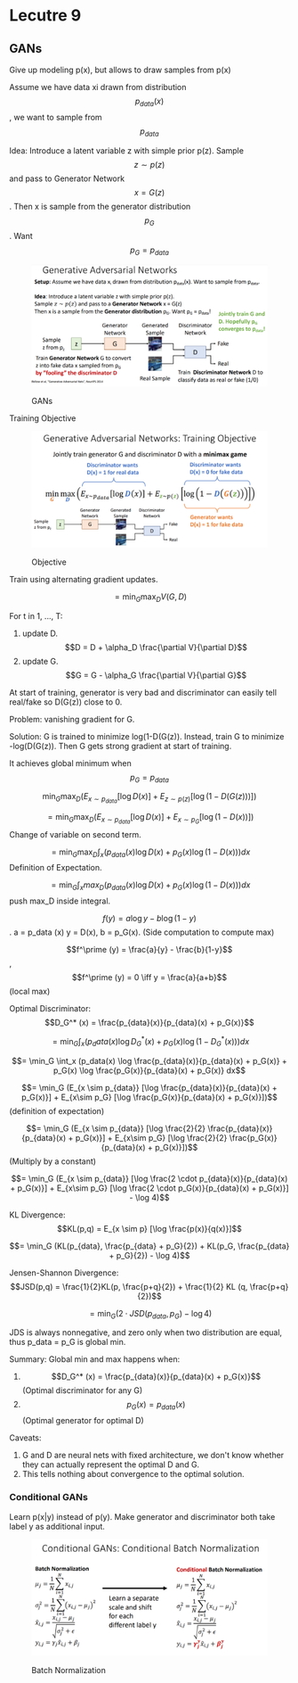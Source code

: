 # Lecutre 9

## GANs

Give up modeling p(x), but allows to draw samples from p(x)

Assume we have data xi drawn from distribution $$p_{data}(x)$$, we want to sample from $$p_{data}$$

Idea: Introduce a latent variable z with simple prior p(z). Sample $$z \sim p(z)$$ and pass to Generator Network $$x = G(z)$$. Then x is sample from the generator distribution $$p_G$$. Want $$p_G = p_{data}$$

<figure><img src="../../.gitbook/assets/image (1).png" alt=""><figcaption><p>GANs</p></figcaption></figure>

Training Objective

<figure><img src="../../.gitbook/assets/image (1) (1).png" alt=""><figcaption><p>Objective</p></figcaption></figure>

Train using alternating gradient updates.

$$= \min_G \max_D V(G,D)$$

For t in 1, ..., T:

1. update D. $$D = D + \alpha_D \frac{\partial V}{\partial D}$$
2. update G. $$G = G - \alpha_G \frac{\partial V}{\partial G}$$

At start of training, generator is very bad and discriminator can easily tell real/fake so D(G(z)) close to 0.

Problem: vanishing gradient for G.

Solution: G is trained to minimize log(1-D(G(z)). Instead, train G to minimize -log(D(G(z)). Then G gets strong gradient at start of training.

It achieves global minimum when $$p_G = p_{data}$$

$$\min_G \max_D (E_{x \sim p_{data}}[\log D(x)] + E_{z \sim p(z)} [\log (1-D(G(z)))])$$

$$=\min_G \max_D (E_{x\sim p_{data}}[\log D(x)] + E_{x \sim p_G} [\log (1-D(x))])$$ Change of variable on second term.

$$= \min_G \max_D \int_x (p_{data}(x) \log D(x) + p_G (x) \log (1-D(x))) dx$$ Definition of Expectation.

$$= \min_G \int_x max_D(p_{data}(x) \log D(x) + p_G (x) \log (1-D(x))) dx$$ push max\_D inside integral.

$$f(y) = a\log y - b \log (1-y)$$ . a = p\_data (x) y = D(x), b = p\_G(x). (Side computation to compute max)

$$f^\prime (y) = \frac{a}{y} - \frac{b}{1-y}$$, $$f^\prime (y) = 0 \iff y = \frac{a}{a+b}$$ (local max)

Optimal Discriminator: $$D_G^* (x) = \frac{p_{data}(x)}{p_{data}(x) + p_G(x)}$$

$$= \min_G \int_x (p_data(x) \log D_G^* (x) + p_G(x) \log (1-D_G^*(x)))dx$$

$$= \min_G \int_x (p_data(x) \log \frac{p_{data}(x)}{p_{data}(x) + p_G(x)} + p_G(x) \log \frac{p_G(x)}{p_{data}(x) + p_G(x)} dx$$

$$= \min_G (E_{x \sim p_{data}} [\log \frac{p_{data}(x)}{p_{data}(x) + p_G(x)}] + E_{x\sim p_G} [\log \frac{p_G(x)}{p_{data}(x) + p_G(x)}])$$ (definition of expectation)

$$= \min_G (E_{x \sim p_{data}} [\log \frac{2}{2} \frac{p_{data}(x)}{p_{data}(x) + p_G(x)}] + E_{x\sim p_G} [\log \frac{2}{2} \frac{p_G(x)}{p_{data}(x) + p_G(x)}])$$ (Multiply by a constant)

$$= \min_G (E_{x \sim p_{data}} [\log \frac{2 \cdot p_{data}(x)}{p_{data}(x) + p_G(x)}] + E_{x\sim p_G} [\log  \frac{2 \cdot p_G(x)}{p_{data}(x) + p_G(x)}] - \log 4)$$

KL Divergence: $$KL(p,q) = E_{x \sim p} [\log \frac{p(x)}{q(x)}]$$

$$= \min_G (KL(p_{data}, \frac{p_{data} + p_G}{2}) + KL(p_G, \frac{p_{data} + p_G}{2}) - \log 4)$$

Jensen-Shannon Divergence: $$JSD(p,q) = \frac{1}{2}KL(p, \frac{p+q}{2}) + \frac{1}{2} KL (q, \frac{p+q}{2})$$

$$=\min_G (2\cdot JSD(p_{data}, p_G) - \log 4)$$

JDS is always nonnegative, and zero only when two distribution are equal, thus p\_data = p\_G is global min.&#x20;

Summary: Global min and max happens when:

1. $$D_G^* (x) = \frac{p_{data}(x)}{p_{data}(x) + p_G(x)}$$ (Optimal discriminator for any G)
2. $$p_G(x) = p_{data}(x)$$ (Optimal generator for optimal D)

Caveats:

1. G and D are neural nets with fixed architecture, we don't know whether they can actually represent the optimal D and G.
2. This tells nothing about convergence to the optimal solution.

### Conditional GANs

Learn p(x|y) instead of p(y). Make generator and discriminator both take label y as additional input.

<figure><img src="../../.gitbook/assets/image.png" alt=""><figcaption><p>Batch Normalization</p></figcaption></figure>

